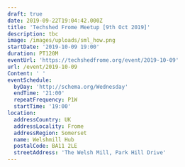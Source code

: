 ```yaml
---
draft: true
date: 2019-09-22T19:04:42.000Z
title: 'Techshed Frome Meetup [9th Oct 2019]'
description: tbc
image: /images/uploads/sml_how.png
startDate: '2019-10-09 19:00'
duration: PT120M
eventUrl: 'https://techshedfrome.org/event/2019-10-09'
url: /event/2019-10-09
Content: ' '
eventSchedule:
  byDay: 'http://schema.org/Wednesday'
  endTime: '21:00'
  repeatFrequency: P1W
  startTime: '19:00'
location:
  addressCountry: UK
  addressLocality: Frome
  addressRegion: Somerset
  name: Welshmill Hub
  postalCode: BA11 2LE
  streetAddress: 'The Welsh Mill, Park Hill Drive'
---
```


